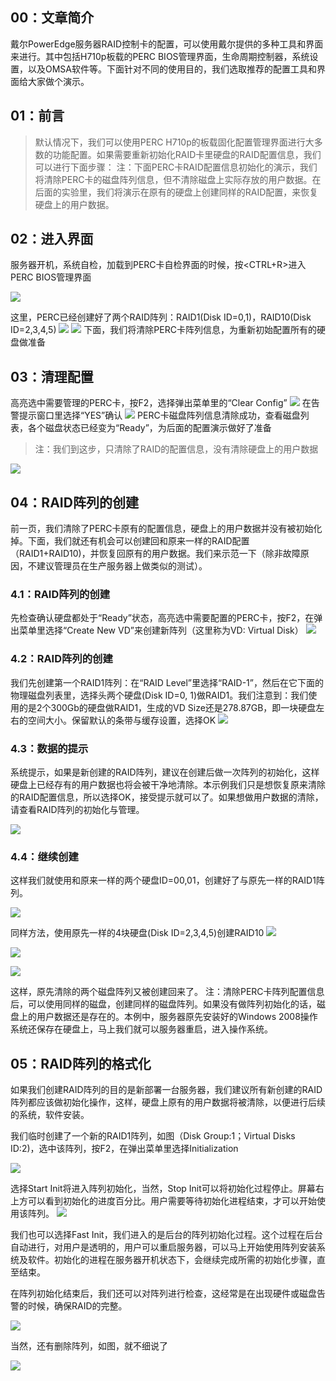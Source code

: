 ## 00：文章简介

戴尔PowerEdge服务器RAID控制卡的配置，可以使用戴尔提供的多种工具和界面来进行。其中包括H710p板载的PERC BIOS管理界面，生命周期控制器，系统设置，以及OMSA软件等。下面针对不同的使用目的，我们选取推荐的配置工具和界面给大家做个演示。

<!-- more -->


## 01：前言

> 默认情况下，我们可以使用PERC H710p的板载固化配置管理界面进行大多数的功能配置。如果需要重新初始化RAID卡里硬盘的RAID配置信息，我们可以进行下面步骤：
注：下面PERC卡RAID配置信息初始化的演示，我们将清除PERC卡的磁盘阵列信息，但不清除磁盘上实际存放的用户数据。在后面的实验里，我们将演示在原有的硬盘上创建同样的RAID配置，来恢复硬盘上的用户数据。

## 02：进入界面

服务器开机，系统自检，加载到PERC卡自检界面的时候，按<CTRL+R>进入PERC BIOS管理界面

![](https://image.lichunpeng.cn/mweb-linux98/2021/10/27/16353221225235.jpg)

这里，PERC已经创建好了两个RAID阵列：RAID1(Disk ID=0,1)，RAID10(Disk ID=2,3,4,5)
![](https://image.lichunpeng.cn/mweb-linux98/2021/10/27/16353221401256.jpg)
![](https://image.lichunpeng.cn/mweb-linux98/2021/10/27/16353221479512.jpg)
下面，我们将清除PERC卡阵列信息，为重新初始配置所有的硬盘做准备

## 03：清理配置

高亮选中需要管理的PERC卡，按F2，选择弹出菜单里的“Clear Config”
![](https://image.lichunpeng.cn/mweb-linux98/2021/10/27/16353221900080.jpg)
在告警提示窗口里选择“YES”确认
![](https://image.lichunpeng.cn/mweb-linux98/2021/10/27/16353222046069.jpg)
PERC卡磁盘阵列信息清除成功，查看磁盘列表，各个磁盘状态已经变为“Ready”，为后面的配置演示做好了准备
> 注：我们到这步，只清除了RAID的配置信息，没有清除硬盘上的用户数据

![](https://image.lichunpeng.cn/mweb-linux98/2021/10/27/16353222339456.jpg)

## 04：RAID阵列的创建

前一页，我们清除了PERC卡原有的配置信息，硬盘上的用户数据并没有被初始化掉。下面，我们就还有机会可以创建回和原来一样的RAID配置（RAID1+RAID10)，并恢复回原有的用户数据。我们来示范一下（除非故障原因，不建议管理员在生产服务器上做类似的测试）。

### 4.1：RAID阵列的创建
先检查确认硬盘都处于“Ready”状态，高亮选中需要配置的PERC卡，按F2，在弹出菜单里选择“Create New VD”来创建新阵列（这里称为VD: Virtual Disk）
![](https://image.lichunpeng.cn/mweb-linux98/2021/10/27/16353223285285.jpg)


### 4.2：RAID阵列的创建

我们先创建第一个RAID1阵列：在“RAID Level”里选择“RAID-1”，然后在它下面的物理磁盘列表里，选择头两个硬盘(Disk ID=0, 1)做RAID1。我们注意到：我们使用的是2个300Gb的硬盘做RAID1，生成的VD Size还是278.87GB，即一块硬盘左右的空间大小。保留默认的条带与缓存设置，选择OK
![](https://image.lichunpeng.cn/mweb-linux98/2021/10/27/16353223398919.jpg)

### 4.3：数据的提示

系统提示，如果是新创建的RAID阵列，建议在创建后做一次阵列的初始化，这样硬盘上已经存有的用户数据也将会被干净地清除。本示例我们只是想恢复原来清除的RAID配置信息，所以选择OK，接受提示就可以了。如果想做用户数据的清除，请查看RAID阵列的初始化与管理。

![](https://image.lichunpeng.cn/mweb-linux98/2021/10/27/16353223897289.jpg)

### 4.4：继续创建
这样我们就使用和原来一样的两个硬盘ID=00,01，创建好了与原先一样的RAID1阵列。

![](https://image.lichunpeng.cn/mweb-linux98/2021/10/27/16353224014449.jpg)

同样方法，使用原先一样的4块硬盘(Disk ID=2,3,4,5)创建RAID10
![](https://image.lichunpeng.cn/mweb-linux98/2021/10/27/16353224156891.jpg)

![](https://image.lichunpeng.cn/mweb-linux98/2021/10/27/16353224253892.jpg)

![](https://image.lichunpeng.cn/mweb-linux98/2021/10/27/16353224320556.jpg)


这样，原先清除的两个磁盘阵列又被创建回来了。
注：清除PERC卡阵列配置信息后，可以使用同样的磁盘，创建同样的磁盘阵列。如果没有做阵列初始化的话，磁盘上的用户数据还是存在的。本例中，服务器原先安装好的Windows 2008操作系统还保存在硬盘上，马上我们就可以服务器重启，进入操作系统。

## 05：RAID阵列的格式化

如果我们创建RAID阵列的目的是新部署一台服务器，我们建议所有新创建的RAID阵列都应该做初始化操作，这样，硬盘上原有的用户数据将被清除，以便进行后续的系统，软件安装。

我们临时创建了一个新的RAID1阵列，如图（Disk Group:1；Virtual Disks ID:2)，选中该阵列，按F2，在弹出菜单里选择Initialization

![](https://image.lichunpeng.cn/mweb-linux98/2021/10/27/16353225151034.jpg)

选择Start Init将进入阵列初始化，当然，Stop Init可以将初始化过程停止。屏幕右上方可以看到初始化的进度百分比。用户需要等待初始化进程结束，才可以开始使用该阵列。
![](https://image.lichunpeng.cn/mweb-linux98/2021/10/27/16353225291405.jpg)

我们也可以选择Fast Init，我们进入的是后台的阵列初始化过程。这个过程在后台自动进行，对用户是透明的，用户可以重启服务器，可以马上开始使用阵列安装系统及软件。初始化的进程在服务器开机状态下，会继续完成所需的初始化步骤，直至结束。

在阵列初始化结束后，我们还可以对阵列进行检查，这经常是在出现硬件或磁盘告警的时候，确保RAID的完整。

![](https://image.lichunpeng.cn/mweb-linux98/2021/10/27/16353225494654.jpg)

当然，还有删除阵列，如图，就不细说了

![](https://image.lichunpeng.cn/mweb-linux98/2021/10/27/16353225609826.jpg)


